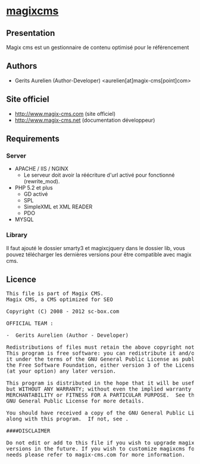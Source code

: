 [magixcms](http://www.magix-cms.com/)
===================================================

Presentation
------------

Magix cms est un gestionnaire de contenu optimisé pour le référencement

Authors
-------

 * Gerits Aurelien (Author-Developer) <aurelien[at]magix-cms[point]com>
 
Site officiel
-----

 * http://www.magix-cms.com (site officiel)
 * http://www.magix-cms.net (documentation développeur)

Requirements
------------

### Server
 * APACHE / IIS / NGINX
     * Le serveur doit avoir la réécriture d'url activé pour fonctionné (rewrite_mod).
 * PHP 5.2 et plus
     * GD activé
     * SPL
     * SimpleXML et XML READER
     * PDO
 * MYSQL

### Library
Il faut ajouté le dossier smarty3 et magixcjquery dans le dossier lib,
vous pouvez télécharger les dernières versions pour être compatible avec magix cms.

Licence
------------

<pre>
This file is part of Magix CMS.
Magix CMS, a CMS optimized for SEO

Copyright (C) 2008 - 2012 sc-box.com <support[at]magix-cms[point]com>

OFFICIAL TEAM :

-  Gerits Aurelien (Author - Developer) <aurelien[at]magix-cms[point]com>

Redistributions of files must retain the above copyright notice.
This program is free software: you can redistribute it and/or modify
it under the terms of the GNU General Public License as published by
the Free Software Foundation, either version 3 of the License, or
(at your option) any later version.

This program is distributed in the hope that it will be useful,
but WITHOUT ANY WARRANTY; without even the implied warranty of
MERCHANTABILITY or FITNESS FOR A PARTICULAR PURPOSE.  See the
GNU General Public License for more details.

You should have received a copy of the GNU General Public License
along with this program.  If not, see <http://www.gnu.org/licenses/>.

####DISCLAIMER

Do not edit or add to this file if you wish to upgrade magixcms to newer
versions in the future. If you wish to customize magixcms for your
needs please refer to magix-cms.com for more information.
</pre>